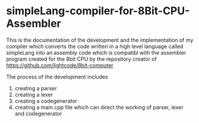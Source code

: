 # simpleLang-compiler-for-8Bit-CPU-Assembler

This is the documentation of the development and the implementation of my compiler which converts the code written in a high level language called simpleLang into an assembly code which is compatibl with the assembler program created for the 8bit CPU by the repository creator of https://github.com/lightcode/8bit-computer

The process of the development includes
1. creating a parser 
2. creating a lexer
3. creating a codegenerator
4. creating a main.cpp file which can direct the working of parser, lexer and codegenerator
